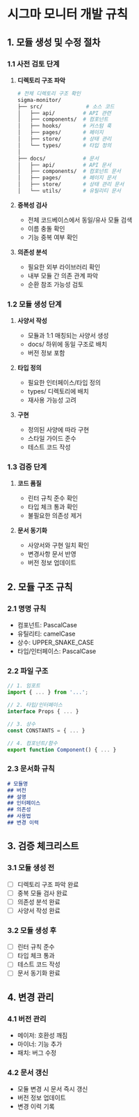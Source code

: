 # 시그마 모니터 개발 규칙

## 1. 모듈 생성 및 수정 절차

### 1.1 사전 검토 단계
1. **디렉토리 구조 파악**
   ```bash
   # 전체 디렉토리 구조 확인
   sigma-monitor/
   ├── src/              # 소스 코드
   │   ├── api/         # API 관련
   │   ├── components/  # 컴포넌트
   │   ├── hooks/       # 커스텀 훅
   │   ├── pages/       # 페이지
   │   ├── store/       # 상태 관리
   │   └── types/       # 타입 정의
   │
   ├── docs/            # 문서
   │   ├── api/         # API 문서
   │   ├── components/  # 컴포넌트 문서
   │   ├── pages/       # 페이지 문서
   │   ├── store/       # 상태 관리 문서
   │   └── utils/       # 유틸리티 문서
   ```

2. **중복성 검사**
   - 전체 코드베이스에서 동일/유사 모듈 검색
   - 이름 충돌 확인
   - 기능 중복 여부 확인

3. **의존성 분석**
   - 필요한 외부 라이브러리 확인
   - 내부 모듈 간 의존 관계 파악
   - 순환 참조 가능성 검토

### 1.2 모듈 생성 단계
1. **사양서 작성**
   - 모듈과 1:1 매칭되는 사양서 생성
   - docs/ 하위에 동일 구조로 배치
   - 버전 정보 포함

2. **타입 정의**
   - 필요한 인터페이스/타입 정의
   - types/ 디렉토리에 배치
   - 재사용 가능성 고려

3. **구현**
   - 정의된 사양에 따라 구현
   - 스타일 가이드 준수
   - 테스트 코드 작성

### 1.3 검증 단계
1. **코드 품질**
   - 린터 규칙 준수 확인
   - 타입 체크 통과 확인
   - 불필요한 의존성 제거

2. **문서 동기화**
   - 사양서와 구현 일치 확인
   - 변경사항 문서 반영
   - 버전 정보 업데이트

## 2. 모듈 구조 규칙

### 2.1 명명 규칙
- 컴포넌트: PascalCase
- 유틸리티: camelCase
- 상수: UPPER_SNAKE_CASE
- 타입/인터페이스: PascalCase

### 2.2 파일 구조
```typescript
// 1. 임포트
import { ... } from '...';

// 2. 타입/인터페이스
interface Props { ... }

// 3. 상수
const CONSTANTS = { ... }

// 4. 컴포넌트/함수
export function Component() { ... }
```

### 2.3 문서화 규칙
```markdown
# 모듈명
## 버전
## 설명
## 인터페이스
## 의존성
## 사용법
## 변경 이력
```

## 3. 검증 체크리스트

### 3.1 모듈 생성 전
- [ ] 디렉토리 구조 파악 완료
- [ ] 중복 모듈 검사 완료
- [ ] 의존성 분석 완료
- [ ] 사양서 작성 완료

### 3.2 모듈 생성 후
- [ ] 린터 규칙 준수
- [ ] 타입 체크 통과
- [ ] 테스트 코드 작성
- [ ] 문서 동기화 완료

## 4. 변경 관리

### 4.1 버전 관리
- 메이저: 호환성 깨짐
- 마이너: 기능 추가
- 패치: 버그 수정

### 4.2 문서 갱신
- 모듈 변경 시 문서 즉시 갱신
- 버전 정보 업데이트
- 변경 이력 기록 